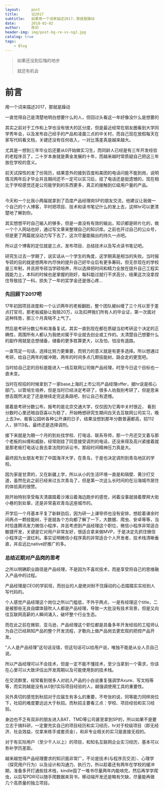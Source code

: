 ```yaml
---
layout:     post
title:      记2017
subtitle:   如果用一个词来描述2017，那就是躁动
date:       2018-02-02
author:     陈剑
header-img: img/post-bg-re-vs-ng2.jpg
catalog: true
tags:
    - Blog
---
```


> 如果还没到后悔的地步
> 
> 就还有机会
> 

# 前言
用一个词来描述2017，那就是躁动

一直觉得自己是清楚地明白想要什么的人，但回过头看这一年好像没什么是想要的

其实之前对于工作和上学也没有很大的区分度，但是最近经常在朋友圈看到大学同学秀年会，以及发布自己经手的产品和凌晨三点的中关村，而自己现在放假每天在家写代码看文档，关键还没有任何收入，一对比落差真是越来越大。

尤其是一想到三年毕业后还要从0开始做实习生，而同龄人已经是有三年开发经验的老程序员了，二十岁本身就是黄金发展的十年，而越来越时常质疑自己把这三年放在学校的意义。

前天试探性的发了份简历，结果意外的接到百度和美团的电话问能不能到岗，说明情况两年后才毕业并且期间还不一定可以实习后，挂了电话还是挺遗憾的，现在相比于学校感觉还是公司能学到的东西更多，真正的接触到亿级用户量的产品。                                                             

今天和一个比我小两届就拿到了百度产品经理岗SP的朋友交流，他建议让我做一个自己的个人博客，平时把项目、技术和读书笔记什么的发上去，这样hr可以更清楚地了解到你。

其实想想平时自己输入的够多，但是一直没有有效的输出，知识都是碎片化的，做一个个人网站也好，通过写文章来整理自己的知识库。之前也开过自己的公众号，但是更了两篇就没动力写下去了，这次尽量能输出的持久一点吧。

所以这个博客的定位就是三点，发布项目、总结技术以及写点读书笔记吧。

研究生过去一学期了，说实话从一个学生的角度，这学期真是相当的失败。当时报专硕的目的就是想两年内尽快的提升自己好毕业后有更多筹码，但无奈现在的学校是三年制，并且把专硕当学硕培养，所以选择把时间和精力全放在提升自己工程实践能力上，本科的时候也是掌握的刚好，每科能过就行不求高分，结果这次没拿捏住导致挂了一科，损失了一年的奖学金还是很心疼...

### 先回顾下2017吧

17年初因项目进度和一个认识两年的老板翻脸，整个团队被纠缠了三个月以至于差点打官司，那老板威胁让我赔20万，以及扣押我们所有人的毕业证，第一次面对这种阵势，那三个月真喘不上气了。

然后是考研分数公布和准备复试，其实一直到现在都在质疑当初考研这个决定的正确性，周围所有人都认为我绝对属于毕业就去创业或工作的。太清楚自己想要什么的副作用就是总想储备，储备的更多胜算更大，以及怕，怕没有退路。

一直笃定一句话，选择比努力更重要，而努力的意义就是有更多选择。所以想通过考研，给自己两年的缓冲期，两年的时间多点几颗技能树，路会走的更宽吧。

当时给自己定的目标是能进入一线互联网公司做产品经理，时至今日这个目标也一直未变。

当时在校招的时候拿到了一家base上海的上市公司产品经理offer，据hr说是核心部门，以管培生培养，但是当时已经决定考研了，很多人劝我别考研了，但是思来想去既然决定了还是继续走完这条路吧，别让自己有遗憾。

接着是考研分数公布，报考的是北京交通大学，仅仅因为它离中关村很近， 看到分数时心里还暗自窃喜以为稳了，开始畅想研究生期间白天去互联网公司实习，晚上去3w、极客公园听各种公开课的日子，结果没想到那年分数普遍都高，招112人，排113名，最终还是选择调剂。

接下来就是为期一个月的到处找学校、打电话、联系导师，那一个月还交叉着与那个老板的纠缠和威胁，经常刚挂了同意接受调剂的电话，还没来得及高兴紧接着就是那老板打电话让我去拿法院的诉讼书，那段时间精神压力真是大。

最终因为女朋友考到了中国海洋大学，在青岛，于是也决定调剂到青岛地区的学校。

因为家是甘肃的，又在新疆上学，所以从小的生活环境一直是和隔壁、黄沙打交道，虽然在此之前已经来过五次青岛了，但是第一次这么长时间的在沿海城市居住的体验真的很赞。

刚开始特别享受每天清晨踏着沙滩沿着海边跑步的感觉，闲着没事就骑着摩拜大街小巷的到处窜，还是非常喜欢青岛这座城市的。

开学后一个月基本平复了新鲜劲后，因为研一上课导师也没有安排，想趁着课余时间再点一颗技能树，于是就各个方向都了解了一下，大数据、爬虫、安卓等等，当时恰逢腾讯发力微信小程序，并且考虑到产品经理这个职位，微信小程序非常适合敏捷开发，关键是它对用户非常友好，很适合拿来做MVP，于是决定先抓住微信小程序这一波红利。事实证明微信小程序真的非常适合个人开发者，技术栈清晰垂直，并且远比native好推广的多。

### 总结近期对产品岗的思考

之所以明确职业路径是产品经理，不是因为不喜欢技术，而是享受将自己的思维融入产品中的过程。

产品经理是CEO的学前班，而创业的人是绝对耐不住躁动的心去踏踏实实给别人写代码的。

个人感觉产品经理这个岗位之所以门槛低，不外乎两点，一是有经理这个title，二是被那些无良自媒体鼓吹人人都是产品经理，导致一大批没有技术背景，但是又向往互联网高薪的人瞬间涌入，破坏整个行业生态。

而在此之前在微软、亚马逊，产品经理这个职位都是具备多年开发经验的工程师认为自己已经熟知产品的整个开发流程，才敢向上做产品岗去更宏观的把控产品开发。

“人人是产品经理”这句话没错，但这句话可以给用户说，唯独不能是从业人员自己说。

所以产品经理可以不会技术，但是一定不能不懂技术，至少当拿到一个需求，你该在心里可以大致评估出开发周期以及可能使用到的技术栈。

在交流群里，经常看到很多人对初入产品的小白说重复强调学Axure、写文档等等，而实则越是没有从0到1实际项目经验的人，越强调使用工具的重要性。

另外真切的感觉到秋招对于应届生有多么的重要，不夸张的说，同等能力同样岗位下，社招的难度要远远大于秋招。而秋招主要看三点：学校、项目经验和实习经验。

身边也不乏有双非的朋友进入BAT、TMD等公司甚至拿到SP的，所以如果不是要立志于搞科研，一定要充实自己的项目经历和实习经历，hr对于校级项目（即无经济、社会效益，仅拿来练手或套资金），和非专业相关的实习是直接无视的。

对于有实际用户（至少千人以上）的项目，和知名互联网企业实习经历，基本可以弥补学历差距。

越来越觉得产品经理要求的知识面非常广，不论是技术(与程序员交流）、心理学（探究用户行为）以及设计和沟通力、执行力，所以趁着还有两年在学校的缓冲期，准备多开打通些技术栈，kindle囤了一堆书尽量两年内能啃完，然后再学学爬虫，以后写PDR可以随手爬数据来背书，移动端开发还是略有欠缺，尽量能再做几个高质量的独立项目。


